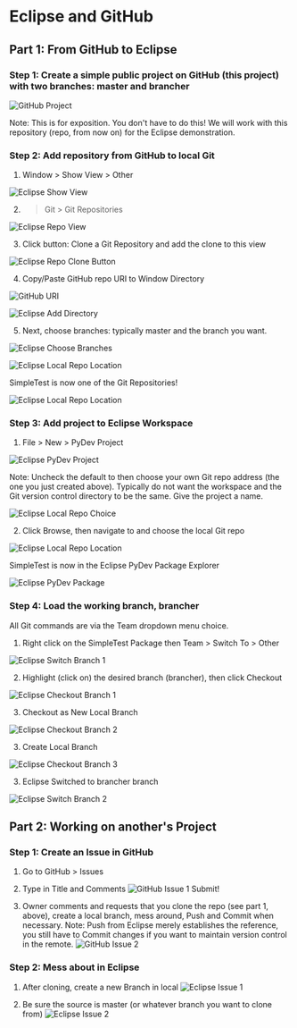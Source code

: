 # Eclipse and GitHub

## Part 1: From GitHub to Eclipse

### Step 1: Create a simple public project on GitHub (this project) with two branches: master and brancher

![GitHub Project](/images/github1.png)

Note: This is for exposition. You don't have to do this! We will work with this repository (repo, from now on) for the Eclipse demonstration.

### Step 2: Add repository from GitHub to local Git
1. Window > Show View > Other

![Eclipse Show View](/images/eclipse1.png)

2. > Git > Git Repositories

![Eclipse Repo View](/images/eclipse2.png)

3. Click button: Clone a Git Repository and add the clone to this view

![Eclipse Repo Clone Button](/images/eclipse3.png)

4. Copy/Paste GitHub repo URI to Window Directory

![GitHub URI](/images/github2.png)

![Eclipse Add Directory](/images/eclipse4.png)

5. Next, choose branches: typically master and the branch you want.

![Eclipse Choose Branches](/images/eclipse5.png)

![Eclipse Local Repo Location](/images/eclipse6.png)

SimpleTest is now one of the Git Repositories!

![Eclipse Local Repo Location](/images/eclipse7.png)

### Step 3: Add project to Eclipse Workspace
1. File > New > PyDev Project

![Eclipse PyDev Project](/images/eclipse8.png)

Note: Uncheck the default to then choose your own Git repo address (the one you just created above). Typically do not want the workspace and the Git version control directory to be the same. Give the project a name.

![Eclipse Local Repo Choice](/images/eclipse9.png)

2. Click Browse, then navigate to and choose the local Git repo

![Eclipse Local Repo Location](/images/eclipse10.png)

SimpleTest is now in the Eclipse PyDev Package Explorer

![Eclipse PyDev Package](/images/eclipse11.png)

### Step 4: Load the working branch, brancher
All Git commands are via the Team dropdown menu choice. 

1. Right click on the SimpleTest Package then Team > Switch To > Other

![Eclipse Switch Branch 1](/images/eclipse12.png)

2. Highlight (click on) the desired branch (brancher), then click Checkout

![Eclipse Checkout Branch 1](/images/eclipse13.png)

3. Checkout as New Local Branch

![Eclipse Checkout Branch 2](/images/eclipse14.png)

3. Create Local Branch

![Eclipse Checkout Branch 3](/images/eclipse15.png)

3. Eclipse Switched to brancher branch

![Eclipse Switch Branch 2](/images/eclipse16.png)



## Part 2: Working on another's Project

### Step 1: Create an Issue in GitHub

1. Go to GitHub > Issues 

2. Type in Title and Comments
![GitHub Issue 1](/images/github_issue1a.png)
Submit!

3. Owner comments and requests that you clone the repo (see part 1, above), create a local branch, mess around, Push and Commit when necessary. Note: Push from Eclipse merely establishes the reference, you still have to Commit changes if you want to maintain version control in the remote.
![GitHub Issue 2](/images/github_issue2.png)


### Step 2: Mess about in Eclipse

1. After cloning, create a new Branch in local
![Eclipse Issue 1](/images/eclipse_issue1.png)

2. Be sure the source is master (or whatever branch you want to clone from)
![Eclipse Issue 2](/images/eclipse_issue2.png)

